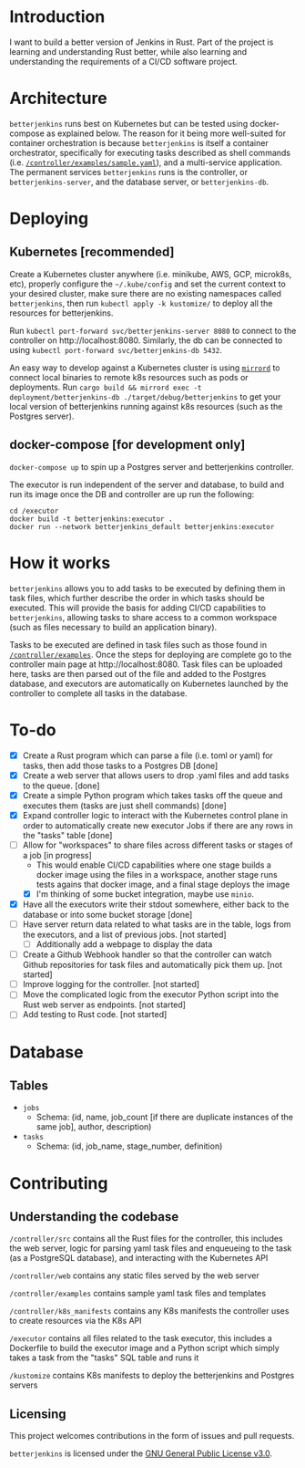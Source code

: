 # Introduction

I want to build a better version of Jenkins in Rust. Part of the project is learning and understanding Rust better, while also learning and understanding the requirements of a CI/CD software project.

# Architecture

`betterjenkins` runs best on Kubernetes but can be tested using docker-compose as explained below. The reason for it being more well-suited for container orchestration is because `betterjenkins` is itself a container orchestrator, specifically for executing tasks described as shell commands (i.e. [`/controller/examples/sample.yaml`](https://github.com/teejas/betterjenkins/blob/main/controller/examples/sample.yaml)), and a multi-service application. The permanent services `betterjenkins` runs is the controller, or `betterjenkins-server`, and the database server, or `betterjenkins-db`.

# Deploying

## Kubernetes [recommended]

Create a Kubernetes cluster anywhere (i.e. minikube, AWS, GCP, microk8s, etc), properly configure the `~/.kube/config` and set the current context to your desired cluster, make sure there are no existing namespaces called `betterjenkins`, then run `kubectl apply -k kustomize/` to deploy all the resources for betterjenkins.

Run `kubectl port-forward svc/betterjenkins-server 8080` to connect to the controller on http://localhost:8080. Similarly, the db can be connected to using `kubectl port-forward svc/betterjenkins-db 5432`.

An easy way to develop against a Kubernetes cluster is using [`mirrord`](https://mirrord.dev/) to connect local binaries to remote k8s resources such as pods or deployments. Run `cargo build && mirrord exec -t deployment/betterjenkins-db ./target/debug/betterjenkins` to get your local version of betterjenkins running against k8s resources (such as the Postgres server).

## docker-compose [for development only]
`docker-compose up` to spin up a Postgres server and betterjenkins controller.

The executor is run independent of the server and database, to build and run its image once the DB and controller are up run the following:
```
cd /executor
docker build -t betterjenkins:executor .
docker run --network betterjenkins_default betterjenkins:executor
```

# How it works

`betterjenkins` allows you to add tasks to be executed by defining them in task files, which further describe the order in which tasks should be executed. This will provide the basis for adding CI/CD capabilities to `betterjenkins`, allowing tasks to share access to a common workspace (such as files necessary to build an application binary).

Tasks to be executed are defined in task files such as those found in [`/controller/examples`](https://github.com/teejas/betterjenkins/tree/main/controller/examples). Once the steps for deploying are complete go to the controller main page at http://localhost:8080. Task files can be uploaded here, tasks are then parsed out of the file and added to the Postgres database, and executors are automatically on Kubernetes launched by the controller to complete all tasks in the database.

# To-do
- [x] Create a Rust program which can parse a file (i.e. toml or yaml) for tasks, then add those tasks to a Postgres DB [done]
- [x] Create a web server that allows users to drop .yaml files and add tasks to the queue. [done]
- [x] Create a simple Python program which takes tasks off the queue and executes them (tasks are just shell commands) [done]
- [x] Expand controller logic to interact with the Kubernetes control plane in order to automatically create new executor Jobs if there are any rows in the "tasks" table [done]
- [ ] Allow for "workspaces" to share files across different tasks or stages of a job [in progress]
   - This would enable CI/CD capabilities where one stage builds a docker image using the files in a workspace, another stage runs tests agains that docker image, and a final stage deploys the image
   - [x] I'm thinking of some bucket integration, maybe use `minio`.
- [x] Have all the executors write their stdout somewhere, either back to the database or into some bucket storage [done]
- [ ] Have server return data related to what tasks are in the table, logs from the executors, and a list of previous jobs. [not started]
  - [ ] Additionally add a webpage to display the data
- [ ] Create a Github Webhook handler so that the controller can watch Github repositories for task files and automatically pick them up. [not started]
- [ ] Improve logging for the controller. [not started]
- [ ] Move the complicated logic from the executor Python script into the Rust web server as endpoints. [not started]
- [ ] Add testing to Rust code. [not started]

# Database

## Tables
- `jobs`
  - Schema: (id, name, job_count [if there are duplicate instances of the same job], author, description)
- `tasks`
  - Schema: (id, job_name, stage_number, definition)

# Contributing

## Understanding the codebase
`/controller/src` contains all the Rust files for the controller, this includes the web server, logic for parsing yaml task files and enqueueing to the task (as a PostgreSQL database), and interacting with the Kubernetes API

`/controller/web` contains any static files served by the web server

`/controller/examples` contains sample yaml task files and templates

`/controller/k8s_manifests` contains any K8s manifests the controller uses to create resources via the K8s API

`/executor` contains all files related to the task executor, this includes a Dockerfile to build the executor image and a Python script which simply takes a task from the "tasks" SQL table and runs it

`/kustomize` contains K8s manifests to deploy the betterjenkins and Postgres servers

## Licensing

This project welcomes contributions in the form of issues and pull requests. 

`betterjenkins` is licensed under the [GNU General Public License v3.0](https://spdx.org/licenses/GPL-3.0-or-later.html).